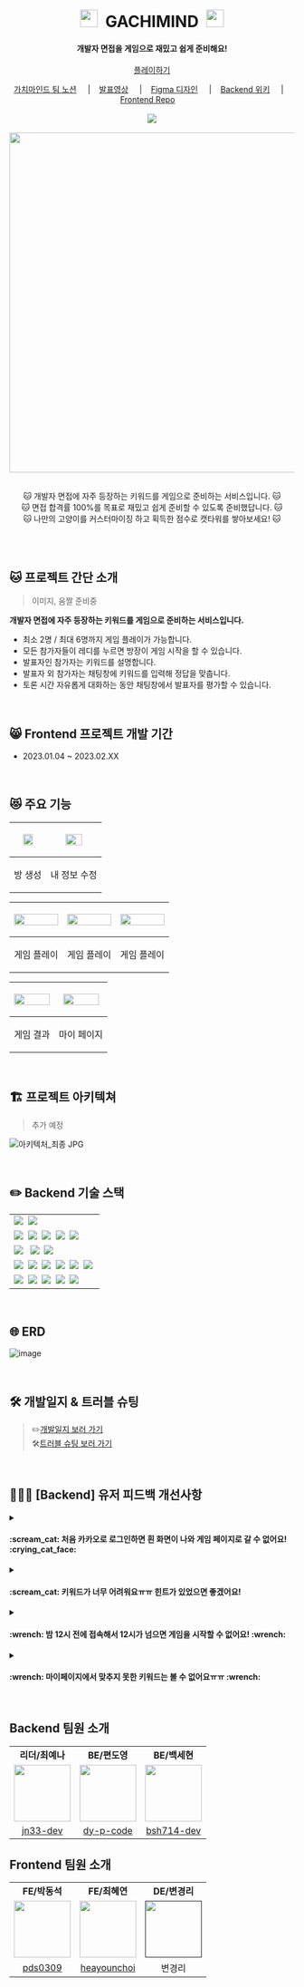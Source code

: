 <div align="center">
    <h1>
      <img src="https://user-images.githubusercontent.com/76927397/216833580-2b18ffb9-1172-4d04-9be2-8af16c389e87.svg" width="31"/>
      &nbsp;GACHIMIND&nbsp;
      <img src="https://user-images.githubusercontent.com/76927397/216833580-2b18ffb9-1172-4d04-9be2-8af16c389e87.svg" width="31"/></h1>
    <h4>개발자 면접을 게임으로 재밌고 쉽게 준비해요!</h4>
    <p>
      <a href="https://gachimind.com" target="_blank">플레이하기</a>
    </p>
    <a href="https://www.notion.so/54cfdfd05cd64f8c8e09ef1b471bc41c" target="_blank">가치마인드 팀 노션</a> &nbsp; &nbsp; |&nbsp; &nbsp; 
    <a href="https://www.youtube.com/watch?v=VNoWMh-u5dk" target="_blank">발표영상</a> &nbsp; &nbsp; |&nbsp; &nbsp;
    <a href="https://www.figma.com/file/G3t7s1x1skqg8UPWzfHvHO/%ED%95%AD%ED%95%B499-E%EB%B0%98-2%EC%A1%B0?node-id=0%3A1&t=7JFV1T7g4C9qwIBy-0" target="_blank">Figma 디자인</a> &nbsp; &nbsp; |&nbsp; &nbsp;
    <a href="https://github.com/gachimind/backend/wiki" target="_blank">Backend 위키</a> &nbsp; &nbsp; |&nbsp; &nbsp; 
    <a href="https://github.com/gachimind/frontend" target="_blank">Frontend Repo</a> &nbsp; &nbsp;
    <br /><br />
     <img src="https://github.com/gachimind/backend/actions/workflows/main.yml/badge.svg"><br /><br />
    <img src="https://user-images.githubusercontent.com/76927397/216833354-793872ed-15e8-43ea-a68a-bd162fe5870f.jpg" width="600"/>
    <br /><br />
    <p>
        🐱 개발자 면접에 자주 등장하는 키워드를 게임으로 준비하는 서비스입니다. 🐱<br />
        🐱 면접 합격률 100%를 목표로 재밌고 쉽게 준비할 수 있도록 준비했답니다. 🐱<br />
        🐱 나만의 고양이를 커스터마이징 하고 획득한 점수로 캣타워를 쌓아보세요! 🐱
    </p>
</div>
<br /><br />


## 🐱 프로젝트 간단 소개

> 이미지, 움짤 준비중

**개발자 면접에 자주 등장하는 키워드를 게임으로 준비하는 서비스입니다.**

- 최소 2명 / 최대 6명까지 게임 플레이가 가능합니다.
- 모든 참가자들이 레디를 누르면 방장이 게임 시작을 할 수 있습니다.
- 발표자인 참가자는 키워드를 설명합니다.
- 발표자 외 참가자는 채팅창에 키워드를 입력해 정답을 맞춥니다.
- 토론 시간 자유롭게 대화하는 동안 채팅창에서 발표자를 평가할 수 있습니다.

<br>

## 😸 Frontend 프로젝트 개발 기간

- 2023.01.04 ~ 2023.02.XX


<br>

## 😻 주요 기능

|<p align="center"><img src="https://user-images.githubusercontent.com/76927397/217137613-07ad0f3d-fd94-45f1-b626-481aa655809e.gif" width=60%/></p> |<p align="center"><img src="https://user-images.githubusercontent.com/76927397/217138252-87c4f5cf-cb4b-4f5d-8c18-de482caee515.gif" width=60%/></p> |
|------|------|
|<p align="center">방 생성</p>|<p align="center">내 정보 수정</p>|

|<p align="center"><img src="https://user-images.githubusercontent.com/76927397/217138796-b8f37196-95f8-4ccd-a3a0-f45886a81105.gif" width=100%/></p> |<p align="center"><img src="https://user-images.githubusercontent.com/76927397/217139055-2f0450e7-7ed7-4aa2-a6d0-57274e385372.gif" width=100%/></p> | <p align="center"><img src="https://user-images.githubusercontent.com/76927397/217140081-131b3d44-b2e3-4b1d-b889-24a548a39437.gif" width=100%/></p>|
|------|------|----
|<p align="center">게임 플레이</p>|<p align="center">게임 플레이</p>|<p align="center">게임 플레이</p>|

|<p align="center"><img src="https://user-images.githubusercontent.com/76927397/217139726-6550832b-92fa-4659-b8df-96a32c2c685b.JPG" width=100%/></p> |<p align="center"><img src="https://user-images.githubusercontent.com/76927397/217140628-33a13c2c-af47-4e43-9a4e-d47897785250.png" width=90%/></p> |
|------|------|
|<p align="center">게임 결과</p>|<p align="center">마이 페이지</p>|



<br>


## 🏗️ 프로젝트 아키텍쳐

> 추가 예정

![아키텍처_최종 JPG](https://user-images.githubusercontent.com/102890891/217815357-0021a947-c0e7-4191-be70-bf587dc1d0db.png)


<br>

## ✏️ Backend 기술 스택

<table>
<tr>
 <td>
  <img src="https://img.shields.io/badge/TypeScript 4.9.4-3178c6?style=for-the-badge&logo=Typescript&logoColor=ffffff"/>&nbsp
  <img src="https://img.shields.io/badge/NestJS 9.1.8-E0234E?style=for-the-badge&logo=NestJS&logoColor=white"/>&nbsp
 </td>
</tr>
<tr>
 <td>
  <img src="https://img.shields.io/badge/Socket.io-010101?style=for-the-badge&logo=Socket.io&logoColor=white">&nbsp
  <img src="https://img.shields.io/badge/Passport-34E27A?style=for-the-badge&logo=Passport&logoColor=ffffff"/>&nbsp
  <img src="https://img.shields.io/badge/MySQL-4479A1?style=for-the-badge&logo=MySQL&logoColor=ffffff"/>&nbsp
  <img src="https://img.shields.io/badge/Typeorm-DB7093?style=for-the-badge&logo=Typeorm&logoColor=ffffff"/>&nbsp
  <img src="https://img.shields.io/badge/Redis-DC382D?style=for-the-badge&logo=Redis&logoColor=ffffff"/>&nbsp
 </td>
</tr>
<tr>
 <td>
   <img src="https://img.shields.io/badge/ESLint-4B32C3?style=for-the-badge&logo=ESLint&logoColor=ffffff"/> &nbsp
   <img src="https://img.shields.io/badge/Prettier-F7B93E?style=for-the-badge&logo=Prettier&logoColor=ffffff"/>&nbsp
   <img src="https://img.shields.io/badge/Webpack-8DD6F9?style=for-the-badge&logo=Webpack&logoColor=ffffff"/>&nbsp
  </td>
</tr>
<tr>
 <td>
    <img src="https://img.shields.io/badge/Amazon EC2-FF9900?style=for-the-badge&logo=Amazon EC2&logoColor=white"/>&nbsp
    <img src="https://img.shields.io/badge/Amazon CloudWatch-FF4F8B?style=for-the-badge&logo=Amazon CloudWatch&logoColor=white"/>&nbsp
    <img src="https://img.shields.io/badge/Amazon RDS-527FFF?style=for-the-badge&logo=Amazon RDS&logoColor=white"/>&nbsp
    <img src="https://img.shields.io/badge/GitHub Actions-2088FF?style=for-the-badge&logo=GitHub Actions&logoColor=white"/>&nbsp
    <img src="https://img.shields.io/badge/Amazon S3-569A31?style=for-the-badge&logo=Amazon S3&logoColor=white"/>&nbsp
    <img src="https://img.shields.io/badge/AWS ELB-FF9900?style=for-the-badge&logo=Amazib ELB&logoColor=ffffff"/>&nbsp
 </td>
</tr>
<tr>
 <td>
    <img src="https://img.shields.io/badge/Git-F05032?style=for-the-badge&logo=Git&logoColor=white"/>&nbsp
    <img src="https://img.shields.io/badge/GitHub-181717?style=for-the-badge&logo=GitHub&logoColor=white"/>&nbsp
    <img src="https://img.shields.io/badge/Figma-F24E1E?style=for-the-badge&logo=Figma&logoColor=white"/>&nbsp
    <img src="https://img.shields.io/badge/Slack-4A154B?style=for-the-badge&logo=Slack&logoColor=white"/>&nbsp
    <img src="https://img.shields.io/badge/Notion-000000?style=for-the-badge&logo=Notion&logoColor=white"/>&nbsp
 </td>
</tr>
</table>

<br>

## :globe_with_meridians:  ERD

![image](https://user-images.githubusercontent.com/102890891/216917600-5fb98479-4145-4472-86f4-2423169d5ecc.png)

<br>

## 🛠 개발일지 & 트러블 슈팅
> ✏️[개발일지 보러 가기](https://summer-driver-168.notion.site/0d4daa637a7245a89952ea75f4a51973)</br>
> 🛠[트러블 슈팅 보러 가기](https://github.com/gachimind/backend/wiki/BE-%ED%8A%B8%EB%9F%AC%EB%B8%94-%EC%8A%88%ED%8C%85)

<br>

## 🧑‍🤝‍🧑 [Backend] 유저 피드백 개선사항


<details>
<summary><h4>:scream_cat: 처음 카카오로 로그인하면 흰 화면이 나와 게임 페이지로 갈 수 없어요! :crying_cat_face:</h4></summary>
<div markdown="1">

<br>

처음 배포 후 받았던 유저 피드백이에요.
최초 피드백을 받고 바로 nginx 설정을 통해 해결했어요!

...

그러나, 해결된게 아니었어요ㅠㅠ
저희 서버는 로드밸런서를 붙여 오트 스케일링을 구축하기 전 싱글 서버로 운영했는데, 그때, nginx 설정에서 http_referer에 지정된 도메인 이외의 요청에 대해서는 444 에러를 반환하게 해뒀어요.
그런데, 로그를 확인해보니 카카오 오어스 서버는 하나의 도메인을 사용하지 않고, 사용자 접속 환경에 따라 여러 도메인으로 요청이 들어왔어요 :joy_cat:

결국, 로그에 찍힌 모든 도메인을 허용 도메인으로 추가하고, alias 설정을 추가해서 문제를 해결했어요!

더 자세한 내용은 🛠[트러블 슈팅 보러 가기](https://github.com/gachimind/backend/wiki/BE-%ED%8A%B8%EB%9F%AC%EB%B8%94-%EC%8A%88%ED%8C%85)를 클릭해주세요!
		
</div>
</details>

<details>
<summary><h4>:scream_cat: 키워드가 너무 어려워요ㅠㅠ 힌트가 있었으면 좋겠어요! </h4></summary>
<div markdown="1">

<br>

설문에 참여한 대다수의 분들이 키워드를 지적해 주셨어요.
대부분 난이도가 너무 높거나, 카테고리 분류가 되어 있지 않아서 어렵다는 의견이었어요.

아직 카테고리 나누기는 해결하지 못했지만, 참여자 분들의 의견을 적극 반영해서, 개발팀에서 한땀한땀 손으로 직접 db를 구축했어요.

게임 중에는 말풍선 한 줄 힌트를 추가했고, 마이페이지에서는 풀었던 키워드를 클릭하면 백과사전 링크로 이동할 수 있어요!
		
</div>
</details>

<details>
<summary><h4>:wrench: 밤 12시 전에 접속해서 12시가 넘으면 게임을 시작할 수 없어요! :wrench:</h4></summary>
<div markdown="1">

<br>

이 문제는 아직 해결 중이에요
		
</div>
</details>

<details>
<summary><h4>:wrench: 마이페이지에서 맞추지 못한 키워드는 볼 수 없어요ㅠㅠ :wrench:</h4></summary>
<div markdown="1">

<br>

이 문제는 아직 해결 중이에요
		
</div>
</details>


<br>

## Backend 팀원 소개

<table>
  <tr>
    <td align="center"><b>리더/최예나</b></td>
    <td align="center"><b>BE/편도영</b></td>
    <td align="center"><b>BE/백세현</b></td>
</tr>
  <tr>
    <td>
        <a href="https://github.com/jn33-dev">
            <img src="https://user-images.githubusercontent.com/76927397/216837581-d5faacba-bda5-480b-a21f-e3bba81ee7d6.png" width="100px" />
        </a>
    </td>
    <td>
        <a href="https://github.com/dy-p-code">
            <img src="https://user-images.githubusercontent.com/76927397/216837648-4417b1ae-a065-4d3d-8bc8-69a4eddb708e.png" width="100px" />
        </a>
    <td>
        <a href="https://github.com/bsh714-dev">
            <img src="https://user-images.githubusercontent.com/76927397/216837698-5c00ca0b-1a05-4661-a834-d0ba44e8fddb.png" width="100px" />
        </a>
    </td>
  </tr>
  <tr> 
    <td align="center"><a href="https://github.com/jn33-dev">jn33-dev</a></td>
    <td align="center"><a href="https://github.com/dy-p-code">dy-p-code</a></td>
    <td align="center"><a href="https://github.com/bsh714-dev">bsh714-dev</a></td>
  </tr>
</table>

## Frontend 팀원 소개

<table>
  <tr>
    <td align="center"><b>FE/박동석</b></td>
    <td align="center"><b>FE/최혜연</b></td>
    <td align="center"><b>DE/변경리</b></td>
</tr>
  <tr>
    <td>
        <a href="https://github.com/pds0309">
            <img src="https://avatars.githubusercontent.com/u/76927397?v=4" width="100px" />
        </a>
    </td>
    <td>
        <a href="https://github.com/heayounchoi">
            <img src="https://user-images.githubusercontent.com/76927397/216837485-ec7db1c1-8298-4db7-9d64-e82e5f7fafd7.png" width="100px" />
        </a>
    <td>
        <a href="">
            <img src="https://user-images.githubusercontent.com/76927397/216837469-6896f87b-b8ec-4f7a-9edf-eddc17a5db21.png" width="100px" />
        </a>
    </td>
  </tr>
  <tr> 
    <td align="center"><a href="https://github.com/pds0309">pds0309</a></td>
    <td align="center"><a href="https://github.com/heayounchoi">heayounchoi</a></td>
    <td align="center">변경리</td>
  </tr>
</table>



